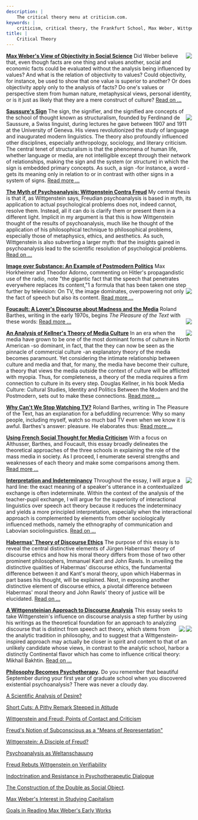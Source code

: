 ```yaml
---
description: |
	The critical theory menu at criticism.com.
keywords: |
	criticism, critical theory, the Frankfurt School, Max Weber, Wittgenstein, Bakhtin, Foucault, Roland Barthes, psychoanalysis, Freud, media criticism, Steve Hoenisch, media and technology, continental philosophy, Horkheimer, Adorno, Habermas, Nietzsche
title: |
	Critical Theory
---
```



<i class="fa fa-file-text"></i> **[Max Weber's View of Objectivity in Social Science](/md/weber1.html)** <img src="https://www.criticism.com/md/bk_mw_pol.gif" align="right" /> Did Weber believe that, even though facts are one thing and values another, social and economic facts could be evaluated without the analysis being influenced by values? And what is the relation of objectivity to values? Could objectivity, for instance, be used to show that one value is superior to another? Or does objectivity apply only to the analysis of facts? Do one's values or perspective stem from human nature, metaphysical views, personal identity, or is it just as likely that they are a mere construct of culture? [Read on ...](/md/weber1.html) 

<i class="fa fa-file-text"></i> **[Saussure's Sign](https://www.criticism.com/md/the_sign.html)** The sign, the signifier, and the signified are concepts of the school of thought known as structuralism, founded by<img src="/images/0812690230.gif" align="right" /> Ferdinand de Saussure, a Swiss linguist, during lectures he gave between 1907 and 1911 at the University of Geneva. His views revolutionized the study of language and inaugurated modern linguistics. The theory also profoundly influenced other disciplines, especially anthropology, sociology, and literary criticism. The central tenet of structuralism is that the phenomena of human life, whether language or media, are not intelligible except through their network of relationships, making the sign and the system (or structure) in which the sign is embedded primary concepts. As such, a sign -for instance, a word -gets its meaning only in relation to or in contrast with other signs in a system of signs. [Read more ...](https://www.criticism.com/md/the_sign.html) 

<i class="fa fa-file-text"></i> **[The Myth of Psychoanalysis: Wittgenstein Contra Freud](/md/tech.html)** My central thesis is that if, as Wittgenstein says, Freudian psychoanalysis is based in myth, its application to actual psychological problems does not, indeed cannot, resolve them. Instead, all it can do is clarify them or present them in a different light. Implicit in my argument is that this is how Wittgenstein thought of the results of psychoanalysis, much like he thought of the application of his philosophical technique to philosophical problems, especially those of metaphysics, ethics, and aesthetics. As such, Wittgenstein is also subverting a larger myth: that the insights gained in psychoanalysis lead to the scientific resolution of psychological problems. [Read on ...](/md/tech.html) 

<i class="fa fa-file-text"></i> **[Image over Substance: An Example of Postmodern Politics](https://www.criticism.com/md/cult1.html)** Max Horkheimer and Theodor Adorno, commenting on Hitler's propagandistic use of the radio, note "the gigantic fact that the speech that penetrates everywhere replaces its content,"1 a formula that has been taken one step further by television: On TV, the image dominates,<img src="/images/bkhorkhe.gif" align="right" /> overpowering not only the fact of speech but also its content. [Read more ...](https://www.criticism.com/md/cult1.html) 

<i class="fa fa-file-text"></i> **[Foucault: A Lover's Discourse about Madness and the Media](https://www.criticism.com/md/foucault.html)** Roland Barthes, writing in the early 1970s, begins *The Pleasure of the Text* with these words: <img src="/images/0374521603.gif" align="right" /> [Read more ...](https://www.criticism.com/md/foucault.html) 

<i class="fa fa-file-text"></i> **[An Analysis of Kellner's Theory of Media Culture](https://www.criticism.com/md/kellner.html)** <img src="/images/0415105706.gif" align="right" /> In an era when the media have grown to be one of the most dominant forms of culture in North American -so dominant, in fact, that the they can now be seen as the pinnacle of commercial culture -an explanatory theory of the media becomes paramount. Yet considering the intimate relationship between culture and media and that, for many, the media have become their culture, a theory that views the media outside the context of culture will be afflicted with myopia. Thus, for completeness, a theory of the media requires a firm connection to culture in its every step. Douglas Kellner, in his book Media Culture: Cultural Studies, Identity and Politics Between the Modern and the Postmodern, sets out to make these connections. [Read more ...](https://www.criticism.com/md/kellner.html) 

<i class="fa fa-file-text"></i> **[Why Can't We Stop Watching TV?](https://www.criticism.com/md/theory1.html)** Roland Barthes, writing in The Pleasure of the Text, has an explanation for a befuddling recurrence: Why so many people, including myself, watch so much bad TV even when we know it is awful. Barthes's answer: pleasure. He elaborates thus: [Read more ...](https://www.criticism.com/md/theory1.html) 

<i class="fa fa-file-text"></i> **[Using French Social Thought for Media Criticism](media-criticism-with-french-social-thought.html)** With a focus on Althusser, Barthes, and Foucault, this essay broadly delineates the theoretical approaches of the three schools in explaining the role of the mass media in society. As I proceed, I enumerate several strengths and weaknesses of each theory and make some comparisons among them. [Read more ...](https://www.criticism.com/md/media-criticism-with-french-social-thought.html) 

<i class="fa fa-file-text"></i> **[Interpretation and Indeterminancy](https://www.criticism.com/da/da_indet.html)** <img src="/images/0631166238.gif" align="right" /> Throughout the essay, I will argue a hard line: the exact meaning of a speaker's utterance in a contextualized exchange is often indeterminate. Within the context of the analysis of the teacher-pupil exchange, I will argue for the superiority of interactional linguistics over speech act theory because it reduces the indeterminacy and yields a more principled interpretation, especially when the interactional approach is complemented by elements from other sociologically influenced methods, namely the ethnography of communication and Labovian sociolinguistics. [Read on ...](https://www.criticism.com/da/da_indet.html) 

<i class="fa fa-file-text"></i> **[Habermas' Theory of Discourse Ethics](https://www.criticism.com/philosophy/habermas-ethics.html)** The purpose of this essay is to reveal the central distinctive elements of Jürgen Habermas' theory of discourse ethics and how his moral theory differs from those of two other prominent philosophers, Immanuel Kant and John Rawls. In unveiling the distinctive qualities of Habermas' discourse ethics, the fundamental difference between it and Kant's moral theory, upon which Habermas in part bases his thought, will be explained. Next, in exposing another distinctive element of discourse ethics, a pivotal difference between Habermas' moral theory and John Rawls' theory of justice will be elucidated. [Read on ...](https://www.criticism.com/philosophy/habermas-ethics.html) 


<i class="fa fa-file-text"></i> **[A Wittgensteinian Approach to Discourse Analysis](https://www.criticism.com/da/lw_da.html)** This essay seeks to take Wittgenstein's influence on discourse analysis a step further by using his writings as the theoretical foundation for an approach to analyzing discourse that is distinct from speech act theory, <img src="/images/bkgenres.gif" align="right" /> <img src="/images/0816612285.gif" align="right" /> which stems from the analytic tradition in philosophy, and to suggest that a Wittgenstein-inspired approach may actually be closer in spirit and content to that of an unlikely candidate whose views, in contrast to the analytic school, harbor a distinctly Continental flavor which has come to influence critical theory: Mikhail Bakhtin. [Read on ...](/da/lw_da.html) 


<i class="fa fa-file-text"></i> **[Philosophy Becomes
Psychotherapy](https://www.criticism.com/philosophy/existential-psychoanalysis.html).** Do you remember that beautiful September during your first year of graduate school when you discovered existential psychoanalysis? There was never a cloudy day. 

<i class="fa fa-file-text"></i> [A Scientific Analysis of
Desire?](https://www.criticism.com/philosophy/wittgenstein-desire.html)


<i class="fa fa-file-text"></i> [Short Cuts: A Pithy Remark Steeped in Atitude](https://www.criticism.com/md/intro.html)

<i class="fa fa-file-text"></i> [Wittgenstein and Freud: Points of Contact and Criticism](https://www.criticism.com/philosophy/wittgenstein-freud.html) 

<i class="fa fa-file-text"></i> [Freud's Notion of Subconscious as a "Means of Representation"](https://www.criticism.com/philosophy/wittgenstein-subconscious.html) 

<i class="fa fa-file-text"></i> [Wittgenstein: A Disciple of Freud?](https://www.criticism.com/philosophy/disciple-of-freud.html) 

<i class="fa fa-file-text"></i> [Psychoanalysis as
Weltanschauung](https://www.criticism.com/philosophy/weltanschauung.html)

<i class="fa fa-file-text"></i> [Freud Rebuts Wittgenstein on Verifiability](https://www.criticism.com/philosophy/freud-verifiability.html) 

<i class="fa fa-file-text"></i> [Indoctrination and Resistance in Psychotherapeutic Dialogue](/da/indoctrination.html) 


<i class="fa fa-file-text"></i> [The Construction of the Double as Social Object](/da/eth_dost.html). 


<i class="fa fa-file-text"></i> [Max Weber's Interest in Studying Capitalism](https://www.criticism.com/philosophy/max-weber-capitalism.html) 

<i class="fa fa-file-text"></i> [Goals in Reading Max Weber's Early Works](https://www.criticism.com/philosophy/max-weber-reading-goals.html) 






